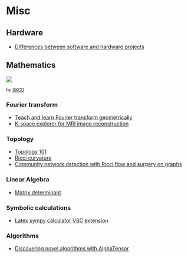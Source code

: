 # Misc

## Hardware

- [Differences between software and hardware projects](https://stackoverflow.blog/2021/07/12/the-difference-between-software-and-hardware-projects/)

## Mathematics

![](https://imgs.xkcd.com/comics/assigning_numbers.png)

<small>by [XKCD](https://xkcd.com/2610/)</small>

### Fourier transform

- [Teach and learn Fourier transform geometrically](https://towardsdatascience.com/teach-and-learn-the-fourier-transform-geometrically-ce320f4200c9)
- [K-space explorer for MRI image reconstruction](https://github.com/birogeri/kspace-explorer)

### Topology

- [Topology 101](https://www.quantamagazine.org/topology-101-how-mathematicians-study-holes-20210126/)
- [Ricci curvature](https://github.com/saibalmars/GraphRicciCurvature)
- [Community network detection with Ricci flow and surgery on graphs](https://graphriccicurvature.readthedocs.io/en/latest/tutorial.html)

### Linear Algebra

- [Matrix determinant](https://towardsdatascience.com/what-really-is-a-matrix-determinant-89c09884164c)

### Symbolic calculations

- [Latex sympy calculator VSC extension](https://marketplace.visualstudio.com/items?itemName=OrangeX4.latex-sympy-calculator)

### Algorithms

- [Discovering novel algorithms with AlphaTensor](https://www.deepmind.com/blog/discovering-novel-algorithms-with-alphatensor)


